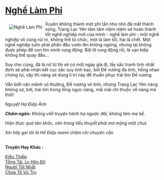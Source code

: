 <a href="https://utruyen.com/nghe-lam-phi/916/" title="Nghề Làm Phi"><h1>Nghề Làm Phi</h1></a><div style="display:table"><img align="right" style="float: left; padding: 10px;" src="https://utruyen.com/images/story/200x260/nghe-lam-phi.jpg" alt="Nghề Làm Phi">Xuyên không thành một phi tần nho nhỏ đã mất thánh sủng, Trang Lạc Yên tâm tâm niệm niệm sẽ hoàn thành tốt nghề nghiệp mới của mình - nghề làm phi - một nghề nghiệp vô cùng rủi ro, không thể từ chức, một là làm tốt, hai là chết. Một nghề nghiệp luôn phải phấn đấu vươn lên không ngừng, nhưng lại không được phép để con tim mình rung động. Bởi lỡ rung động rồi, là vạn kiếp không thể quay đầu…<p></p>Suy cho cùng, đã là nữ tử thì sẽ có một ngày già đi, lấy sắc tranh tình nhất định sẽ phải nhận kết cục sắc suy tình bạc, bởi Đế vương đa tình, hồng nhan chóng lụi, vậy thì nàng sẽ dùng lí trí này để thuần phục trái tim Đế vương.<p></p>Vẫn biết vận mệnh vô thường, Đế vương vô tình, nhưng Trang Lạc Yên nàng không sợ, bởi, trái tim trong lồng ngực nàng, mãi mãi chỉ thuộc về nàng mà thôi!<p></p><i>Nguyệt Hạ Điệp Ảnh</i><p></p><i><b>Châm ngôn:</b> Không viết truyện hành hạ ngược đãi, không làm mẹ kế.</i><p></p><i>Hiện thực quá tàn khốc, nên trong tiểu thuyết phải mơ mộng một chut.</i><p></p><i>Xin hãy gọi tôi là Hồ Điệp mami chăm chỉ chuyên cần</i></div><p><br><b>Truyện Hay Khác :</b></p><a href="https://utruyen.com/kieu-thiep/15782/" alt="Kiều Thiếp">Kiều Thiếp</a><br/><a href="https://github.com/quanluxury/truyenhot/tree/master/truyenhay/16053/" alt="Tổng Tài, Ly Hôn Đi!">Tổng Tài, Ly Hôn Đi!</a><br/><a href="https://truyenngontinhay.wordpress.com/2019/10/03/nguoi-tot-nhat/" alt="Ngươi Tốt Nhất">Ngươi Tốt Nhất</a><br/><a href="https://truyenngontinhay.wordpress.com/2019/10/03/chua-te-vu-tru/" alt="Chúa Tể Vũ Trụ">Chúa Tể Vũ Trụ</a><br/>